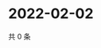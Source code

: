 # 2022-02-02

共 0 条

<!-- BEGIN WEIBO -->
<!-- 最后更新时间 Wed Feb 02 2022 05:07:42 GMT+0800 (China Standard Time) -->

<!-- END WEIBO -->
